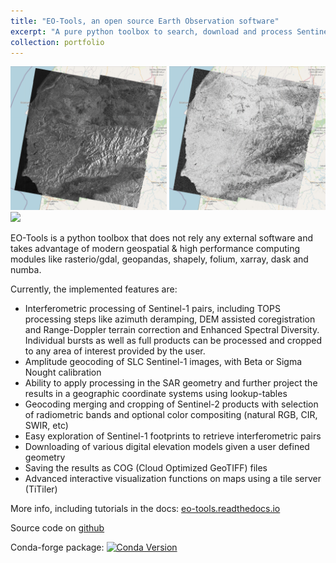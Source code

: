 ```yaml
---
title: "EO-Tools, an open source Earth Observation software"
excerpt: "A pure python toolbox to search, download and process Sentinel-1 InSAR pairs, Sentinel-2 tiles and Digital Elevation Models.<br/><img src='/images/eo-tools-vignette.png' width='500'>"
collection: portfolio
---
```


<p float="left">
    <img src="https://raw.githubusercontent.com/odhondt/eo_tools/main/data/ex_amp.png" width="250">
    <img src="https://raw.githubusercontent.com/odhondt/eo_tools/main/data/ex_coh.png" width="250">
    <img src="https://raw.githubusercontent.com/odhondt/eo_tools/main/data/ex_phi.png" width="250">
</p>

EO-Tools is a python toolbox that does not rely any external software and takes advantage of modern geospatial & high performance computing modules like rasterio/gdal, geopandas, shapely, folium, xarray, dask and numba. 

Currently, the implemented features are:
- Interferometric processing of Sentinel-1 pairs, including TOPS processing steps like azimuth deramping, DEM assisted coregistration and Range-Doppler terrain correction and Enhanced Spectral Diversity. Individual bursts as well as full products can be processed and cropped to any area of interest provided by the user.
- Amplitude geocoding of SLC Sentinel-1 images, with Beta or Sigma Nought calibration
- Ability to apply processing in the SAR geometry and further project the results in a geographic coordinate systems using lookup-tables
- Geocoding merging and cropping of Sentinel-2 products with selection of radiometric bands and optional color compositing (natural RGB, CIR, SWIR, etc)
- Easy exploration of Sentinel-1 footprints to retrieve interferometric pairs
- Downloading of various digital elevation models given a user defined  geometry
- Saving the results as COG (Cloud Optimized GeoTIFF) files
- Advanced interactive visualization functions on maps using a tile server (TiTiler)


More info, including tutorials in the docs: <a href="https://eo-tools.readthedocs.io/" target="_blank">eo-tools.readthedocs.io</a> 

Source code on [github](https://github.com/odhondt/eo_tools)

Conda-forge package: [![Conda Version](https://img.shields.io/conda/vn/conda-forge/eo-tools.svg)](https://anaconda.org/conda-forge/eo-tools)  


<!-- This is an item in your portfolio. It can be have images or nice text. If you name the file .md, it will be parsed as markdown. If you name the file .html, it will be parsed as HTML.  -->
